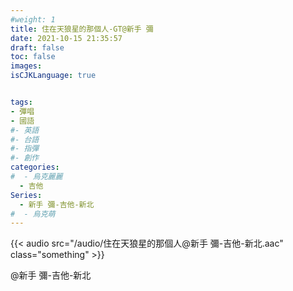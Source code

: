 ```yaml
---
#weight: 1
title: 住在天狼星的那個人-GT@新手 彌
date: 2021-10-15 21:35:57
draft: false
toc: false
images:
isCJKLanguage: true


tags:
- 彈唱
- 國語
#- 英語
#- 台語
#- 指彈
#- 創作
categories:
#  - 烏克麗麗
  - 吉他
Series:
  - 新手 彌-吉他-新北
#  - 烏克萌
---
```




{{< audio src="/audio/住在天狼星的那個人@新手 彌-吉他-新北.aac" class="something" >}}
&nbsp;



 @新手 彌-吉他-新北
